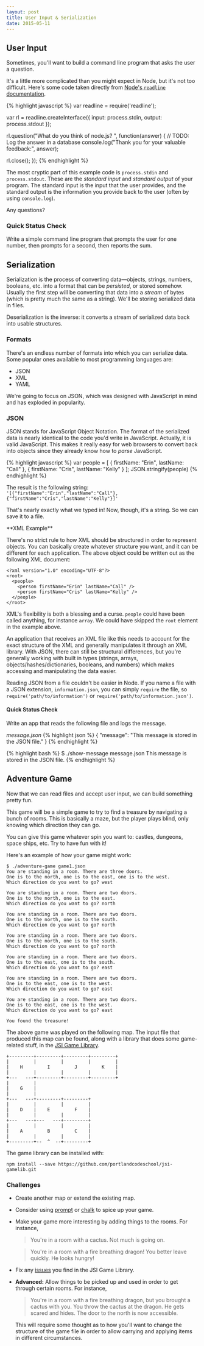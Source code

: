 ```yaml
---
layout: post
title: User Input & Serialization
date: 2015-05-11
---
```


## User Input

Sometimes, you'll want to build a command line program that asks the user a question.

It's a little more complicated than you might expect in Node, but it's not too difficult. Here's some code taken directly from [Node's `readline` documentation][node-readline].

{% highlight javascript %}
var readline = require('readline');

var rl = readline.createInterface({
  input: process.stdin,
  output: process.stdout
});

rl.question("What do you think of node.js? ", function(answer) {
  // TODO: Log the answer in a database
  console.log("Thank you for your valuable feedback:", answer);

  rl.close();
});
{% endhighlight %}

The most cryptic part of this example code is `process.stdin` and `process.stdout`. These are the _standard input_ and _standard output_ of your program. The standard input is the input that the user provides, and the standard output is the information you provide back to the user (often by using `console.log`).

Any questions?

### Quick Status Check

Write a simple command line program that prompts the user for one number, then prompts for a second, then reports the sum.

## Serialization

Serialization is the process of converting data&mdash;objects, strings, numbers, booleans, etc. into a format that can be _persisted_, or stored somehow. Usually the first step will be converting that data into a _stream_ of bytes (which is pretty much the same as a string). We'll be storing serialized data in files.

Deserialization is the inverse: it converts a stream of serialized data back into usable structures.

### Formats

There's an endless number of formats into which you can serialize data. Some popular ones available to most programming languages are:

* JSON
* XML
* YAML

We're going to focus on JSON, which was designed with JavaScript in mind and has exploded in popularity.

### JSON

JSON stands for JavaScript Object Notation. The format of the serialized data is nearly identical to the code you'd write in JavaScript. Actually, it is valid JavaScript. This makes it really easy for web browsers to convert back into objects since they already know how to _parse_ JavaScript.

{% highlight javascript %}
var people = [
  { firstName: "Erin", lastName: "Call" },
  { firstName: "Cris", lastName: "Kelly" }
];
JSON.stringify(people)
{% endhighlight %}

The result is the following string:
`'[{"firstName":"Erin","lastName":"Call"},{"firstName":"Cris","lastName":"Kelly"}]'`

That's nearly exactly what we typed in! Now, though, it's a string. So we can
save it to a file.

<aside>
**XML Example**

There's no strict rule to how XML should be structured in order to represent objects. You can basically create whatever structure you want, and it can be different for each application. The above object could be written out as the following XML document:

    <?xml version="1.0" encoding="UTF-8"?>
    <root>
      <people>
        <person firstName="Erin" lastName="Call" />
        <person firstName="Cris" lastName="Kelly" />
      </people>
    </root>

XML's flexibility is both a blessing and a curse. `people` could have been called anything, for instance `array`. We could have skipped the `root` element in the example above.

An application that receives an XML file like this needs to account for the exact structure of the XML and generally manipulates it through an XML library. With JSON, there can still be structural differences, but you're generally working with built in types (strings, arrays, objects/hashes/dictionaries, booleans, and numbers) which makes accessing and manipulating the data easier.
</aside>

Reading JSON from a file couldn't be easier in Node. If you name a file with a JSON extension, `information.json`, you can simply `require` the file, so `require('path/to/information')` or `require('path/to/information.json')`.

#### Quick Status Check

Write an app that reads the following file and logs the message.

_message.json_
{% highlight json %}
{
  "message": "This message is stored in the JSON file."
}
{% endhighlight %}

{% highlight bash %}
$ ./show-message message.json
This message is stored in the JSON file.
{% endhighlight %}

## Adventure Game

Now that we can read files and accept user input, we can build something pretty fun.

This game will be a simple game to try to find a treasure by navigating a bunch of rooms. This is basically a maze, but the player plays blind, only knowing which direction they can go.

You can give this game whatever spin you want to: castles, dungeons, space ships, etc. Try to have fun with it!

<aside class="objective">
Here's an example of how your game might work:

    $ ./adventure-game game1.json
    You are standing in a room. There are three doors.
    One is to the north, one is to the east, one is to the west.
    Which direction do you want to go? west

    You are standing in a room. There are two doors.
    One is to the north, one is to the east.
    Which direction do you want to go? north

    You are standing in a room. There are two doors.
    One is to the north, one is to the south.
    Which direction do you want to go? north

    You are standing in a room. There are two doors.
    One is to the north, one is to the south.
    Which direction do you want to go? north

    You are standing in a room. There are two doors.
    One is to the east, one is to the south.
    Which direction do you want to go? east

    You are standing in a room. There are two doors.
    One is to the east, one is to the west.
    Which direction do you want to go? east

    You are standing in a room. There are two doors.
    One is to the east, one is to the west.
    Which direction do you want to go? east

    You found the treasure!
</aside>

The above game was played on the following map. The input file that produced this map can be found, along with a library that does some game-related stuff, in the [JSI Game Library][github-jsi-game-library].

    +---------+---------+---------+---------+
    |         |         |         |         |
    |    H         I         J         K    |
    |         |         |         |         |
    +---   ---+---------+---------+---------+
    |         |
    |    G    |
    |         |
    +---   ---+---------+---------+
    |         |         |         |
    |    D    |    E         F    |
    |         |         |         |
    +---   ---+---   ---+---------+
    |         |         |         |
    |    A         B         C    |
    |         |         |         |
    +---------+--  ^  --+---------+

The game library can be installed with:

    npm install --save https://github.com/portlandcodeschool/jsi-gamelib.git

### Challenges

- Create another map or extend the existing map.

- Consider using [prompt][prompt] or [chalk][chalk] to spice up your game.

- Make your game more interesting by adding things to the rooms. For instance,

  > You're in a room with a cactus. Not much is going on.

  > You're in a room with a fire breathing dragon! You better leave quickly.
  > He looks hungry!

- Fix any [issues][github-jsi-game-library-issues] you find in the JSI Game
  Library.

- **Advanced:** Allow things to be picked up and used in order to get through certain rooms. For instance,

  > You're in a room with a fire breathing dragon, but you brought a cactus
  > with you. You throw the cactus at the dragon. He gets scared and hides.
  > The door to the north is now accessible.

  This will require some thought as to how you'll want to change the structure of the game file in order to allow carrying and applying items in different circumstances.


[node-readline]: http://nodejs.org/api/readline.html
[github-jsi-game-library]: https://github.com/portlandcodeschool/jsi-gamelib
[github-jsi-game-library-issues]: https://github.com/portlandcodeschool/jsi-gamelib/issues
[prompt]: https://github.com/flatiron/prompt
[chalk]: https://github.com/sindresorhus/chalk
